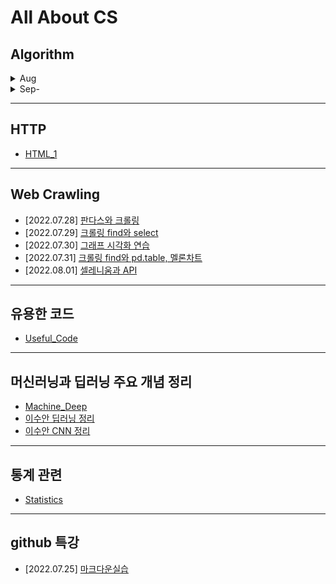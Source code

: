 # All About CS

## Algorithm
<details markdown="1">
<summary>Aug</summary>

- [2022.08.02] [LeetCode](https://github.com/Yedam101/All_About_CS/blob/master/Jul-Aug/0802.md)
- [2022.08.03] [LeetCode](https://github.com/Yedam101/All_About_CS/blob/master/Jul-Aug/0803.md)
- [2022.08.04] [LeetCode](https://github.com/Yedam101/All_About_CS/blob/master/Jul-Aug/0804.md)
- [2022.08.05] [LeetCode](https://github.com/Yedam101/All_About_CS/blob/master/Jul-Aug/0805.md)
- [2022.08.07] [백준](https://github.com/Yedam101/All_About_CS/blob/master/Jul-Aug/0807.md)
- [2022.08.08] [LeetCode](https://github.com/Yedam101/All_About_CS/blob/master/Jul-Aug/0808.md)
- [2022.08.09] [백준](https://github.com/Yedam101/All_About_CS/blob/master/Jul-Aug/0809.md)
- [2022.08.11] [백준](https://github.com/Yedam101/All_About_CS/blob/master/Jul-Aug/0811.md)
- [2022.08.13] [백준](https://github.com/Yedam101/All_About_CS/blob/master/Jul-Aug/0813.md)
- [2022.08.14] [백준](https://github.com/Yedam101/All_About_CS/blob/master/Jul-Aug/0814.md)
- [2022.08.15] [백준](https://github.com/Yedam101/All_About_CS/blob/master/Jul-Aug/0815.md)
- [2022.08.16] [백준](https://github.com/Yedam101/All_About_CS/blob/master/Jul-Aug/0816.md)
- [2022.08.19] [프로그래머스](https://github.com/Yedam101/All_About_CS/blob/master/Jul-Aug/0819.md)
- [2022.08.26] [LeetCode](https://github.com/Yedam101/All_About_CS/blob/master/Jul-Aug/0826.md)
- [2022.08.28] [LeetCode](https://github.com/Yedam101/All_About_CS/blob/master/Jul-Aug/0828.md)

</details>

<details markdown="1">
<summary>Sep-</summary>

- [2022.09.10] [백준](https://github.com/Yedam101/All_About_CS/blob/master/Sep-/0910.md)
- [2022.09.11] [백준](https://github.com/Yedam101/All_About_CS/blob/master/Sep-/0911.md)
- [2022.09.12] [백준](https://github.com/Yedam101/All_About_CS/blob/master/Sep-/0912.md)
- [2022.09.13] [백준](https://github.com/Yedam101/All_About_CS/blob/master/Sep-/0913.md)
- [2022.09.14] [백준](https://github.com/Yedam101/All_About_CS/blob/master/Sep-/0914.md)
- [2022.09.17] [프로그래머스](https://github.com/Yedam101/Daily/blob/master/Sep-/0917.md)
- [2022.09.20] [프로그래머스](https://github.com/Yedam101/DaAll_About_CSily/blob/master/Sep-/0920.md)

----------------

- [2022.12.26] [프로그래머스](https://github.com/Yedam101/DaAll_About_CSily/blob/master/Sep-/1226.md)

</details>

-------------

## HTTP
- [HTML_1](https://github.com/Yedam101/web#readme)
-----------

## Web Crawling
- [2022.07.28] [판다스와 크롤링](https://github.com/Yedam101/All_About_CS/blob/master/Jul-Aug/0728.md)
- [2022.07.29] [크롤링 find와 select](https://github.com/Yedam101/All_About_CS/blob/master/Jul-Aug/0729.md) 
- [2022.07.30] [그래프 시각화 연습](https://github.com/Yedam101/All_About_CS/blob/master/Jul-Aug/0730.md)
- [2022.07.31] [크롤링 find와 pd.table, 멜론차트](https://github.com/Yedam101/All_About_CS/blob/master/Jul-Aug/0731.md)
- [2022.08.01] [셀레니움과 API](https://github.com/Yedam101/All_About_CS/blob/master/Jul-Aug/0801.md)

-------------

## 유용한 코드
- [Useful_Code](https://github.com/Yedam101/All_About_CS/blob/master/useful_code.md)
-----------

## 머신러닝과 딥러닝 주요 개념 정리
- [Machine_Deep](https://github.com/Yedam101/All_About_CS/blob/master/Machine_Deep.md)
- [이수안 딥러닝 정리](https://github.com/Yedam101/All_About_CS/blob/master/LSA_DeepLearning.ipynb)
- [이수안 CNN 정리](https://github.com/Yedam101/All_About_CS/blob/master/others/Convolution%20Neural%20Networks%2C%20CNN.ipynb)
-----------

## 통계 관련
- [Statistics](https://github.com/Yedam101/All_About_CS/blob/master/Statistics.md)

---------

## github 특강
- [2022.07.25] [마크다운실습](https://github.com/Yedam101/All_About_CS/blob/master/Jul-Aug/TIL_Day_01.md)

